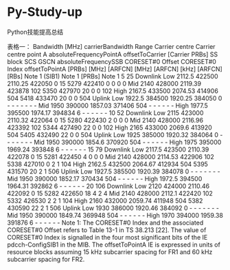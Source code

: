 # Py-Study-up
Python技能提高总结

表格一：
Bandwidth [MHz]	carrierBandwidth	Range		Carrier centre	Carrier centre	point A	absoluteFrequencyPointA	offsetToCarrier [Carrier PRBs]	SS block SCS	GSCN	absoluteFrequencySSB		CORESET#0 Offset	CORESET#0 Index	offsetToPointA
	[PRBs]			[MHz]	[ARFCN]	[MHz]	[ARFCN]		[kHz]		[ARFCN]		[RBs]	Note 1	(SIB1)
													Note 1		[PRBs]
															Note 1
5	25	Downlink	Low	2112.5	422500	2110.25	422050	0	15	5279	422410	0	0	0	0
			Mid	2140	428000	2119.39	423878	102		5350	427970	20	0	0	102
			High	2167.5	433500	2074.53	414906	504		5418	433470	20	0	0	504
		Uplink	Low	1922.5	384500	1920.25	384050	0	-	-	-	-	-	-	-
			Mid	1950	390000	1857.03	371406	504		-	-	-	-	-	-
			High	1977.5	395500	1974.17	394834	6		-	-	-	-	-	-
10	52	Downlink	Low	2115	423000	2110.32	422064	0	15	5280	422430	2	0	0	0
			Mid	2140	428000	2116.96	423392	102		5344	427490	22	0	0	102
			High	2165	433000	2069.6	413920	504		5405	432490	22	0	0	504
		Uplink	Low	1925	385000	1920.32	384064	0	-	-	-	-	-	-	-
			Mid	1950	390000	1854.6	370920	504		-	-	-	-	-	-
			High	1975	395000	1969.24	393848	6		-	-	-	-	-	-
15	79	Downlink	Low	2117.5	423500	2110.39	422078	0	15	5281	422450	4	0	0	0
			Mid	2140	428000	2114.53	422906	102		5338	427010	0	2	1	104
			High	2162.5	432500	2064.67	412934	504		5395	431570	20	2	1	506
		Uplink	Low	1927.5	385500	1920.39	384078	0	-	-	-	-	-	-	-
			Mid	1950	390000	1852.17	370434	504		-	-	-	-	-	-
			High	1972.5	394500	1964.31	392862	6		-	-	-	-	-	-
20	106	Downlink	Low	2120	424000	2110.46	422092	0	15	5282	422650	18	4	2	4
			Mid	2140	428000	2112.1	422420	102		5332	426530	2	2	1	104
			High	2160	432000	2059.74	411948	504		5382	430590	22	2	1	506
		Uplink	Low	1930	386000	1920.46	384092	0	-	-	-	-	-	-	-
			Mid	1950	390000	1849.74	369948	504		-	-	-	-	-	-
			High	1970	394000	1959.38	391876	6		-	-	-	-	-	-
Note 1: The CORESET#0 Index and the associated CORESET#0 Offset refers to Table 13-1 in TS 38.213 [22]. The value of CORESET#0 Index is signalled in the four most significant bits of the IE pdcch-ConfigSIB1 in the MIB. The offsetToPointA IE is expressed in units of resource blocks assuming 15 kHz subcarrier spacing for FR1 and 60 kHz subcarrier spacing for FR2.															
